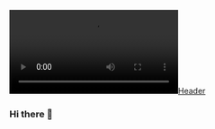[![Header](https://github.com/SupTechRM/SupTechRM/blob/main/Sunrise%20Horizon.mp4)](https://github.com/SupTechRM/SupTechRM/blob/main/Sunrise%20Horizon.mp4)

### Hi there 👋

<!--
**SupTechRM/SupTechRM** is a ✨ _special_ ✨ repository because its `README.md` (this file) appears on your GitHub profile.

Here are some ideas to get you started:

- 🔭 I’m currently working on ...
- 🌱 I’m currently learning ...
- 👯 I’m looking to collaborate on ...
- 🤔 I’m looking for help with ...
- 💬 Ask me about ...
- 📫 How to reach me: ...
- 😄 Pronouns: ...
- ⚡ Fun fact: ...
-->
